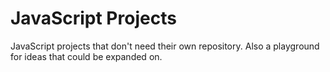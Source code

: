 # JavaScript Projects
JavaScript projects that don't need their own repository. Also a playground for ideas that could be expanded on.